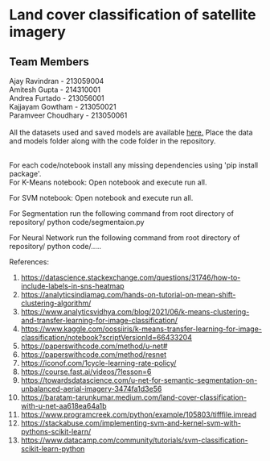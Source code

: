 # Land cover classification of satellite imagery

## Team Members
Ajay Ravindran - 213059004 <br>
Amitesh Gupta - 214310001 <br>
Andrea Furtado - 213056001 <br>
Kajjayam Gowtham - 213050021 <br>
Paramveer Choudhary - 213050061 <br>
<br>
All the datasets used and saved models are available [here.](https://drive.google.com/drive/folders/1MAk023_L_1DRUMJKZIYC96TZo3bZ7h7P?usp=sharing) Place the data and models folder along with the code folder in the repository.

<br> 
For each code/notebook install any missing dependencies using 'pip install package'.
<br>
For K-Means notebook:
Open notebook and execute run all.

For SVM notebook:
Open notebook and execute run all.

For Segmentation run the following command from root directory of repository/
python code/segmentaion.py

For Neural Network run the following command from root directory of repository/
python code/.....

References:
1. https://datascience.stackexchange.com/questions/31746/how-to-include-labels-in-sns-heatmap
2. https://analyticsindiamag.com/hands-on-tutorial-on-mean-shift-clustering-algorithm/
3. https://www.analyticsvidhya.com/blog/2021/06/k-means-clustering-and-transfer-learning-for-image-classification/
4. https://www.kaggle.com/oossiiris/k-means-transfer-learning-for-image-classification/notebook?scriptVersionId=66433204
5. https://paperswithcode.com/method/u-net#
6. https://paperswithcode.com/method/resnet
7. https://iconof.com/1cycle-learning-rate-policy/
8. https://course.fast.ai/videos/?lesson=6
9. https://towardsdatascience.com/u-net-for-semantic-segmentation-on-unbalanced-aerial-imagery-3474fa1d3e56
10. https://baratam-tarunkumar.medium.com/land-cover-classification-with-u-net-aa618ea64a1b
11. https://www.programcreek.com/python/example/105803/tifffile.imread
12. https://stackabuse.com/implementing-svm-and-kernel-svm-with-pythons-scikit-learn/
13. https://www.datacamp.com/community/tutorials/svm-classification-scikit-learn-python

